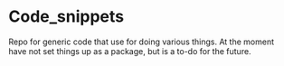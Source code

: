 # Code_snippets
Repo for generic code that use for doing various things. At the moment have not set things up as a package, but is a to-do for the future.
